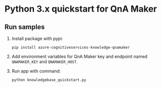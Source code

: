 # Python 3.x quickstart for QnA Maker

## Run samples

1. Install package with pypi:

    ```
    pip install azure-cognitiveservices-knowledge-qnamaker
    ```

1. Add environment variables for QnA Maker key and endpoint named `QNAMAKER_KEY` and `QNAMAKER_HOST`.

1. Run app with command:

    ```
    python knowledgebase_quickstart.py
    ```